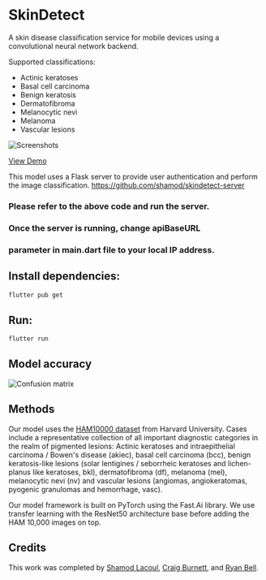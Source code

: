 # SkinDetect

A skin disease classification service for mobile devices using a convolutional neural network backend.

Supported classifications:

- Actinic keratoses
- Basal cell carcinoma
- Benign keratosis
- Dermatofibroma
- Melanocytic nevi
- Melanoma
- Vascular lesions

![Screenshots](https://user-images.githubusercontent.com/25379378/68987982-120d7b00-07e5-11ea-942d-3ec0cbd8fe4c.png)

[View Demo](https://github.com/shamod/skindetect/raw/develop/demo.mp4)

This model uses a Flask server to provide user authentication and perform the image classification.
https://github.com/shamod/skindetect-server

### Please refer to the above code and run the server.
### Once the server is running, change apiBaseURL
### parameter in main.dart file to your local IP address.


## Install dependencies:

```bash
flutter pub get
```

## Run:

```bash
flutter run
```

## Model accuracy

![Confusion matrix](https://user-images.githubusercontent.com/25379378/69001985-be5e6880-089c-11ea-8fbe-82fb51a46ff6.png)

## Methods

Our model uses the [HAM10000 dataset](https://dataverse.harvard.edu/dataset.xhtml?persistentId=doi:10.7910/DVN/DBW86T) from Harvard University. Cases include a representative collection of all important diagnostic categories in the realm of pigmented lesions: Actinic keratoses and intraepithelial carcinoma / Bowen's disease (akiec), basal cell carcinoma (bcc), benign keratosis-like lesions (solar lentigines / seborrheic keratoses and lichen-planus like keratoses, bkl), dermatofibroma (df), melanoma (mel), melanocytic nevi (nv) and vascular lesions (angiomas, angiokeratomas, pyogenic granulomas and hemorrhage, vasc).

Our model framework is built on PyTorch using the Fast.Ai library. We use transfer learning with the ResNet50 architecture base before adding the HAM 10,000 images on top.

## Credits

This work was completed by [Shamod Lacoul](https://www.linkedin.com/in/shamod/), [Craig Burnett](https://www.linkedin.com/in/craig-burnett-91274b38), and [Ryan Bell](https://www.linkedin.com/in/iryanbell/).
